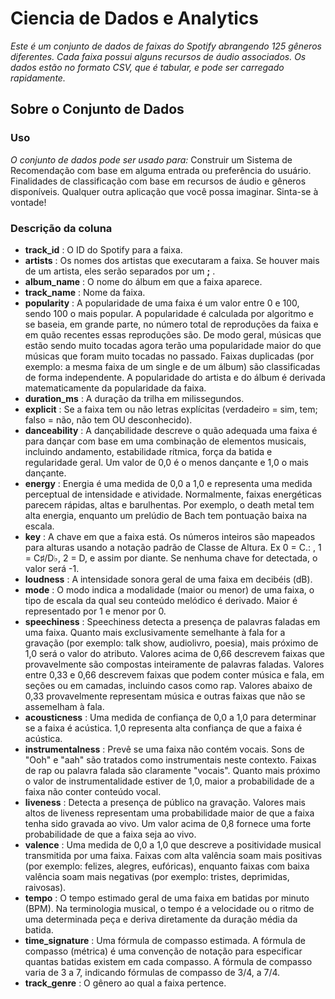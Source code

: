 # Ciencia de Dados e Analytics
*Este é um conjunto de dados de faixas do Spotify abrangendo 125 gêneros diferentes. Cada faixa possui alguns recursos de áudio associados. Os dados estão no formato CSV, que é tabular, e pode ser carregado rapidamente.*

## Sobre o Conjunto de Dados
### Uso
*O conjunto de dados pode ser usado para:*
Construir um Sistema de Recomendação com base em alguma entrada ou preferência do usuário. Finalidades de classificação com base em recursos de áudio e gêneros disponíveis. Qualquer outra aplicação que você possa imaginar. Sinta-se à vontade!

### Descrição da coluna

- **track_id** : O ID do Spotify para a faixa.
- **artists** : Os nomes dos artistas que executaram a faixa. Se houver mais de um artista, eles serão separados por um **;** .
- **album_name** : O nome do álbum em que a faixa aparece.
- **track_name** : Nome da faixa.
- **popularity** : A popularidade de uma faixa é um valor entre 0 e 100, sendo 100 o mais popular. A popularidade é calculada por algoritmo e se baseia, em grande parte, no número total de reproduções da faixa e em quão recentes essas reproduções são. De modo geral, músicas que estão sendo muito tocadas agora terão uma popularidade maior do que músicas que foram muito tocadas no passado. Faixas duplicadas (por exemplo: a mesma faixa de um single e de um álbum) são classificadas de forma independente. A popularidade do artista e do álbum é derivada matematicamente da popularidade da faixa.
- **duration_ms** : A duração da trilha em milissegundos.
- **explicit** : Se a faixa tem ou não letras explícitas (verdadeiro = sim, tem; falso = não, não tem OU desconhecido).
- **danceability** : A dançabilidade descreve o quão adequada uma faixa é para dançar com base em uma combinação de elementos musicais, incluindo andamento, estabilidade rítmica, força da batida e regularidade geral. Um valor de 0,0 é o menos dançante e 1,0 o mais dançante.
- **energy** : Energia é uma medida de 0,0 a 1,0 e representa uma medida perceptual de intensidade e atividade. Normalmente, faixas energéticas parecem rápidas, altas e barulhentas. Por exemplo, o death metal tem alta energia, enquanto um prelúdio de Bach tem pontuação baixa na escala.
- **key** : A chave em que a faixa está. Os números inteiros são mapeados para alturas usando a notação padrão de Classe de Altura. Ex 0 = C.: , 1 = C♯/D♭, 2 = D, e assim por diante. Se nenhuma chave for detectada, o valor será -1.
- **loudness** : A intensidade sonora geral de uma faixa em decibéis (dB).
- **mode** : O modo indica a modalidade (maior ou menor) de uma faixa, o tipo de escala da qual seu conteúdo melódico é derivado. Maior é representado por 1 e menor por 0.
- **speechiness** : Speechiness detecta a presença de palavras faladas em uma faixa. Quanto mais exclusivamente semelhante à fala for a gravação (por exemplo: talk show, audiolivro, poesia), mais próximo de 1,0 será o valor do atributo. Valores acima de 0,66 descrevem faixas que provavelmente são compostas inteiramente de palavras faladas. Valores entre 0,33 e 0,66 descrevem faixas que podem conter música e fala, em seções ou em camadas, incluindo casos como rap. Valores abaixo de 0,33 provavelmente representam música e outras faixas que não se assemelham à fala.
- **acousticness** : Uma medida de confiança de 0,0 a 1,0 para determinar se a faixa é acústica. 1,0 representa alta confiança de que a faixa é acústica.
- **instrumentalness** : Prevê se uma faixa não contém vocais. Sons de "Ooh" e "aah" são tratados como instrumentais neste contexto. Faixas de rap ou palavra falada são claramente "vocais". Quanto mais próximo o valor de instrumentalidade estiver de 1,0, maior a probabilidade de a faixa não conter conteúdo vocal.
- **liveness** : Detecta a presença de público na gravação. Valores mais altos de liveness representam uma probabilidade maior de que a faixa tenha sido gravada ao vivo. Um valor acima de 0,8 fornece uma forte probabilidade de que a faixa seja ao vivo.
- **valence** : Uma medida de 0,0 a 1,0 que descreve a positividade musical transmitida por uma faixa. Faixas com alta valência soam mais positivas (por exemplo: felizes, alegres, eufóricas), enquanto faixas com baixa valência soam mais negativas (por exemplo: tristes, deprimidas, raivosas).
- **tempo** : O tempo estimado geral de uma faixa em batidas por minuto (BPM). Na terminologia musical, o tempo é a velocidade ou o ritmo de uma determinada peça e deriva diretamente da duração média da batida.
- **time_signature** : Uma fórmula de compasso estimada. A fórmula de compasso (métrica) é uma convenção de notação para especificar quantas batidas existem em cada compasso. A fórmula de compasso varia de 3 a 7, indicando fórmulas de compasso de 3/4, a 7/4.
- **track_genre** : O gênero ao qual a faixa pertence.
  # 
